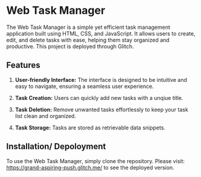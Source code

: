 # Web Task Manager

The Web Task Manager is a simple yet efficient task management application built using HTML, CSS, and JavaScript. It allows users to create, edit, and delete tasks with ease, helping them stay organized and productive. This project is deployed through Glitch.


## Features

1. **User-friendly Interface:** The interface is designed to be intuitive and easy to navigate, ensuring a seamless user experience.

2. **Task Creation:** Users can quickly add new tasks with a unqiue title.

3. **Task Deletion:** Remove unwanted tasks effortlessly to keep your task list clean and organized.

4. **Task Storage:** Tasks are stored as retrievable data snippets.


## Installation/ Depoloyment

To use the Web Task Manager, simply clone the repository.
Please visit: https://grand-aspiring-push.glitch.me/ to see the deployed version.


